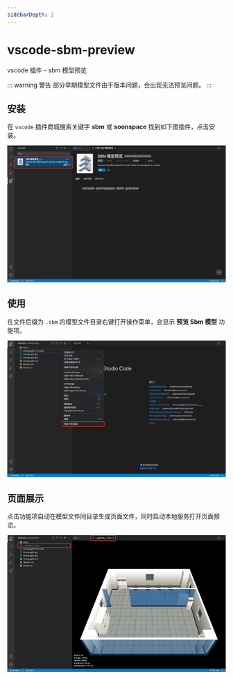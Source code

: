 ```yaml
---
sidebarDepth: 2
---
```


# vscode-sbm-preview
vscode 插件 - sbm 模型预览

::: warning 警告
部分早期模型文件由于版本问题，会出现无法预览问题。
:::

## 安装

在 `vscode` 插件商城搜索关键字 **sbm** 或 **soonspace** 找到如下图插件，点击安装。

![install](./images/vscode-sbm-preview/install.jpg)

## 使用

在文件后缀为 `.sbm` 的模型文件目录右键打开操作菜单，会显示 **预览 Sbm 模型** 功能项。

![use](./images/vscode-sbm-preview/use.jpg)

## 页面展示

点击功能项自动在模型文件同目录生成页面文件，同时启动本地服务打开页面预览。

![page](./images/vscode-sbm-preview/page.jpg)
